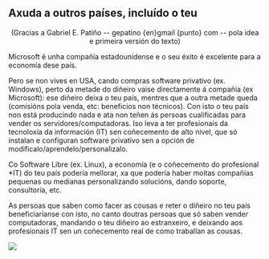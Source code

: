 <?php require("../../entete.php"); ?> <?php require("../../base.php"); ?>

<div id="corps">

<h2>Axuda a outros países, incluído o teu</h2>

<center>(Gracias a Gabriel E. Patiño -- gepatino {en}gmail {punto} com -- pola idea e primeira versión do texto)</center>

<p>Microsoft é unha compañía estadounidense e o seu éxito é excelente para a economía dese país.</p>

<p>Pero se non vives en USA, cando compras software privativo (ex. Windows), perto da metade do diñeiro vaise directamente á compañía (ex Microsoft): ese diñeiro deixa o teu país, mentres que a outra metade queda (comisións pola venda, etc: beneficios non técnicos). Con isto o teu país non está producindo nada e ata non teñen ás persoas cualificadas para vender os servidores/computadoras. Iso leva a ter profesionais da tecnoloxía da información (IT) sen coñecemento de alto nivel, que só instalan e configuran software privativo sen a opción de modificalo/aprendelo/personalizalo.</p>

<p>Co Software Libre (ex. Linux), a economía (e o coñecemento do profesional *IT) do teu país podería mellorar, xa que podería haber moitas compañías pequenas ou medianas personalizando solucións, dando soporte, consultoría, etc.</p>

<p>As persoas que saben como facer as cousas e reter o diñeiro no teu país beneficiaríanse con isto, no canto doutras persoas que só saben vender computadoras, mandando o teu diñeiro ao estranxeiro, e deixando aos profesionais IT sen un coñecemento real de como traballan as cousas.</p>

<img src="Images/earth.png" />

</div>


